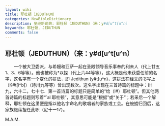```yaml
---
layout: wiki
title: 耶杜顿（JEDUTHUN）
categories: NewBibleDictionary
description: 圣经新词典: 耶杜顿（JEDUTHUN）（来：y#d[u^t[u^n）
keywords: 耶杜顿, JEDUTHUN
comments: false
---
```


## 耶杜顿（JEDUTHUN）（来：y#d[u^t[u^n）

　　一个被大卫委派，与希幔和亚萨一起在圣殿领导音乐事奉的利未人（代上廿五1、3、6等等）。他也被称为*以探（代上六44等等），这大概是他未获委任前的名字，这名字有一个变化的拼法，即 Jedithun (y#t[u^n)，这拼法在经文的书写上（K#t[i^b[）（诗卅九等等）曾出现数次。这名字出现在三首诗篇的标题中：卅九，六十二，七十七．第一首诗篇的标题只是简单的“给（l#）耶杜顿”。但其他两首诗篇的标题则写着“`al 耶杜顿”，其意思可能是“根据”或“关于”；若采后一个解释，耶杜顿在这里便是指以他名字命名的歌唱者的家族或工会。在被掳归回后，这家族继续担任此职（尼十一17）。

M.A.M.








